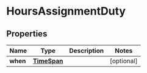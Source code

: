 

# HoursAssignmentDuty

## Properties

Name | Type | Description | Notes
------------ | ------------- | ------------- | -------------
**when** | [**TimeSpan**](TimeSpan.md) |  |  [optional]



